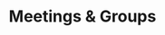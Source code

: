 ---
layout: meetings
metaTitle: Sexaholics Anonymous Meetings in Utah
title: Meetings & Groups
meetings:
  - label: Vernal Wednesday
    city: Vernal
    day: Wednesday
    time_start: 7pm
    time_end: 8pm
    address: 679 W Main Street
    notes: Ledgestone Hotel - Located in the Homestead Meeting Room
    contact_name: TJ
    contact_phone:
    contact_email: SAvernalut@gmail.com
    location: Uintah
    name: Wednesday Night Book Study
    contact_instructions: ""
    link_url: ""
    link_text: ""
  # - label: Tooele Wednesday
  #   city: Grantsville
  #   day: Wednesday
  #   time_start: 8:30 PM
  #   time_end: 9:30 PM
  #   address:
  #   notes: Contact me for Zoom details to join remotely.
  #   contact_name: Lex
  #   contact_phone: 801-657-1441
  #   contact_email: satooele@gmail.com
  #   contact_instructions: ""
  #   link_url: ""
  #   link_text: ""
  #   location: Tooele
  #   name: SA Tooele
  - label: Bountiful Thursday Night
    city: "Bountiful "
    day: "Thursday "
    time_start: 8:30pm
    time_end: 9:30pm
    address: 25 N 200 W, Bountiful, UT 84010
    notes: Meeting is at the South Davis Recovery Club
    contact_name: "Mike F. "
    contact_phone: 801-557-9437
    contact_email: ""
    contact_instructions: ""
    link_url: ""
    link_text: ""
    location: Davis & Weber
    name: ""
  - label: "North Logan Wednesday "
    city: North Logan
    day: Wednesday
    time_start: 7:00 PM
    time_end: 8:00 PM
    address: 40 W Cache Valley Blvd, Suite 3C
    notes: LoveStrong offices, 40 W Cache Valley Blvd, Suite 3C Logan, UT
    contact_name: Thomas A.
    contact_phone: 618-420-9981
    contact_email: 
    contact_instructions: 
    link_url: ""
    link_text: ""
    location: Cache
    name: ""
  - label: Sobriety First Tuesday Zoom Meeting
    city: ""
    day: Tuesday
    time_start: 8:00 PM
    time_end: 9:00 PM
    address: Online
    notes:
      "A standing Zoom meeting sponsored by the Sobriety First group.\n\nDial in
      by phone: 669-900-6833 or 346-248-7799\nMeeting ID: 613 980 2805 \nTo mute/unmute:
      *6\nTo raise your hand: *9\n\n"
    contact_name: Kerry B
    contact_phone:
    contact_email: kerryb@agileunderstood.com
    contact_instructions: Email contact only please
    link_url: https://zoom.us/j/6139802805
    link_text: Zoom Link
    location: Online / Phone
    name: ""
  - label: American Fork Tuesday
    city: American Fork
    day: Tuesday
    time_start: 6:00pm
    time_end: 7:30pm
    address: 75 N 100 E
    notes: "Park and enter through the west doors and come straight down the hall."
    contact_name: Richie B
    contact_phone: 801-358-7545
    contact_email: ""
    contact_instructions: ""
    link_url: ""
    link_text: ""
    location: Utah
    name: American Fork Presbyterian Church
  - label: Intergroup Business
    city: ""
    day: Second Saturday
    time_start: 10:30am
    time_end: 11:30am
    address: Online
    notes:
      "Meeting ID: 87288098212, Password: 535316, One tap mobile: +16699006833,,87288098212#,
      (save as a contact in phone) (712) 770-4146,,,535316#"
    contact_name: Tim B
    contact_phone: 801-949-2978
    contact_email: ""
    contact_instructions: ""
    link_url: https://us02web.zoom.us/j/87288098212?pwd=UTE4bjV2K0xWcmNYL0V1d2lyQTU5Zz09
    link_text: ""
    location: Intergroup
    name: ""
  - label: St George Monday
    city: St. George
    day: Monday
    time_start: 7:30pm
    time_end: 8:30pm
    address: 474 W. 200 N.
    notes: Room 206. Enter through the doors on the North side of the building.
    contact_name: Leland
    contact_phone: 702-245-7281
    contact_email: ""
    contact_instructions: ""
    link_url: ""
    link_text: ""
    location: Washington
    name: ""
  - label: Hurricane Friday
    city: Hurricane
    day: Friday
    time_start: 12:00pm
    time_end: 1:00pm
    address: 35 State Street (SR-9)
    notes: USE BASEMENT ENTRANCE AT REAR OF MUSEUM. Parking is available at rear of the building. This is a closed meeting. Format includes readings from SA approved literature with discussion, and member stories
    contact_name: Bruce
    contact_phone: 610-731-1451
    contact_email: ""
    contact_instructions: ""
    link_url: ""
    link_text: ""
    location: Washington
    name: "Hurricane, UT Friday Noon SA Meeting"
  - label: Provo Tuesday
    city: Provo
    day: Tuesday
    time_start: 7am
    time_end: 8am
    address: 50 W 200 N St
    notes: Enter on the west side of the building. We meet in the large room to the left of the entrance.
    contact_name: "Bond H. "
    contact_phone: "(702) 306-1747"
    link_url: ""
    location: Utah
    name: St. Mary’s Episcopal Church
    contact_instructions: ""
    contact_email: ""
    link_text: ""
  # Paused
  # - label: AF Tuesday
  #   city: American Fork
  #   day: Tuesday
  #   time_start: 6pm
  #   time_end: 7:30pm
  #   address: 75 North 100 East
  #   notes:
  #     Park in the back, enter through the white door beneath the sign that says
  #     Community Presbyterian Church. Go down the hall to the main room on your left.
  #   contact_name: Tyler R
  #   contact_phone: 801-420-5975
  #   link_url: ""
  #   location: Utah
  #   name: ""
  #   contact_instructions: ""
  #   contact_email: ""
  #   link_text: ""
  - label: Orem Wednesday Stop It Group
    city: Orem
    day: Wednesday
    time_start: 6:30pm
    time_end: 7:30pm
    address: 1330 South 740 East
    notes: Basement of the counseling center. Come in through main door and downstairs to the left.
    contact_name: Jordan
    contact_phone: 801-717-9070
    link_url: ""
    location: Utah
    name: Stop It Group
    contact_instructions: ""
    contact_email: ""
    link_text: ""
  - label: Lehi Wednesday
    city: Lehi
    day: Wednesday
    time_start: 6:30pm
    time_end: 8pm
    address: 55 W Main St
    notes: |-
      Newcomers welcome. Enter from front of church building.


       Zoom Meeting ID: 899 4202 6673
      Passcode: $aLeh1
    contact_name: Thomas W.
    contact_phone: 801-448-3009
    link_url: https://us02web.zoom.us/j/89942026673?pwd=UUViaEwwSm0va2k0WUkzdEhxL2Zadz09
    location: Utah
    name: ""
    contact_instructions: ""
    contact_email: ""
    link_text: ""
  - label: Provo Thursday Morning
    city: Provo
    day: Thursday
    time_start: 7am
    time_end: 8am
    address: 50 W 200 N St
    notes:
      Enter on the west side of the building. There is another 12 step meeting
      that happens in another part of the building at the same time as ours, so we will
      be meeting in the library.
    contact_name: Reed H
    contact_phone: 801-301-0491
    link_url: ""
    location: Utah
    name: St. Mary’s Episcopal Church
    contact_instructions: ""
    contact_email: ""
    link_text: ""
  - label: Provo Thursday Evening
    city: Provo
    day: Thursday
    time_start: 5:30pm
    time_end: 6:30pm
    address: 50 W 200 N St
    notes:
      Enter on the west side of the building. There is another 12 step meeting
      that happens in another part of the building at the same time as ours, so we will
      be meeting in the library.
    contact_name: Cordell T.
    contact_phone: 615-498-3335
    link_url: ""
    location: Utah
    name: St. Mary’s Episcopal Church
    contact_instructions: ""
    contact_email: ""
    link_text: ""
  - label: Provo Saturday 200 North
    city: Provo
    day: Saturday
    time_start: 8am
    time_end: 9am
    address: 50 West 200 North
    notes:
      Park in west lot, enter side glass door, straight then right down hall to
      library.
    contact_name: Joshua
    contact_phone: 801-557-1354
    contact_instructions: ""
    link_url: ""
    location: Utah
    name: ""
    contact_email: ""
    link_text: ""
  - label: Provo Not a Glum Lot Saturday
    city: Provo
    day: Saturday
    time_start: 9am
    time_end: 10am
    address: 603 N 970 W
    notes: Open meeting. Big Book study. We meet in the front room of the house; come in through the blue door.
    contact_name: Sam D
    contact_phone: 801-592-3689
    contact_instructions: ""
    link_url: ""
    location: Utah
    name: "Not a Glum Lot"
    contact_email: ""
    link_text: ""
  - label: Online Weekday IG
    day: Monday – Friday
    time_start: 12pm
    time_end: 1pm
    address: Online
    contact_name: Tim B
    contact_phone: 801-949-2978
    link_url: https://tiny.cc/sautahzoom
    location: Online / Phone
    notes: "Meeting ID: 233882267, Password: 001309, One tap mobile number: +14086380968,,233882267#"
    city: ""
    name: ""
    contact_instructions: ""
    contact_email: ""
    link_text: ""
  # Paused
  # - label: Zoom Wednesday
  #   city: ""
  #   day: Wednesday
  #   time_start: 8pm
  #   time_end: 9pm
  #   address: Online
  #   notes: ""
  #   contact_name: Michael S
  #   contact_phone: 203-375-0064
  #   contact_email: ""
  #   contact_instructions: ""
  #   link_url: https://us05web.zoom.us/j/82925937903?pwd=MllxZFMwUnNxUnZES2J5MWVhOEVqQT09
  #   link_text: Zoom Link
  #   location: Online / Phone
  #   name: Open & Honest
  - label: Logan Saturday 8:30am
    city: Logan
    day: Saturday
    time_start: 8:30a
    time_end: 9:30a
    address: 178 W Center St
    notes: Park on the east side, enter the basement and go through the kitchen.
    contact_name: Thomas A.
    contact_phone: 618-420-9981
    link_url: ""
    location: Cache
    name: ""
    contact_instructions: ""
    contact_email: 
    link_text: ""
  # Paused
  # - label: Ogden Tuesday
  #   city: Ogden
  #   day: Tuesday
  #   time_start: 12pm
  #   time_end: 1pm
  #   address: 2484 Washington Blvd
  #   notes: "5th Floor Room 501 Door Code: 2002"
  #   contact_name: Steve A
  #   contact_phone: 385-519-5728
  #   link_url: ""
  #   location: Davis & Weber
  #   name: ""
  #   contact_instructions: ""
  #   contact_email: ""
  #   link_text: ""
  - label: Bountiful Primary Purpose Tuesday
    city: Bountiful
    day: Tuesday
    time_start: 6am
    time_end: 7am
    address: 25 North 200 West
    notes: Hope Room
    contact_name: Jeremy D
    contact_phone: 801-390-3851
    link_url: ""
    location: Davis & Weber
    name: Bountiful Primary Purpose
    contact_instructions: ""
    contact_email: ""
    link_text: ""
  - label: Ogden Thursday
    city: Ogden
    day: Thursday
    time_start: 7pm
    time_end: 8pm
    address: Men only - USARA - 893 24th, Suite 300
    notes: "Men only"
    contact_name: Thomas P
    contact_phone: 385-298-9844
    link_url: ""
    location: Davis & Weber
    name: "It Works Group"
    contact_instructions: "Text messages preferred"
    contact_email: ""
    link_text: ""
  - label: Bountiful Primary Purpose Thursday
    city: Bountiful
    day: Thursday
    time_start: 6am
    time_end: 7am
    address: 25 North 200 West
    notes: Hope Room
    contact_name: Jeremy D
    contact_phone: 801-390-3851
    link_url: ""
    location: Davis & Weber
    name: Bountiful Primary Purpose
    contact_instructions: ""
    contact_email: ""
    link_text: ""
  - label: Bountiful Primary Purpose Saturday
    city: Bountiful
    day: Saturday
    time_start: 7am
    time_end: 8:30am
    address: 25 North 200 West
    contact_name: Kyle K
    contact_phone: 801-499-6845
    link_url: ""
    location: Davis & Weber
    notes: Newcomers welcome. Hope Room
    name: Bountiful Primary Purpose
    contact_instructions: ""
    contact_email: ""
    link_text: ""
  - label: Kaysville Saturday
    city: Kaysville
    day: Saturday
    time_end: 9:45am
    address: 1330 Flint Meadow Dr, Kaysville, UT 84037
    contact_name: Mike M.
    contact_phone: 801-663-4156
    link_url: ""
    location: Davis & Weber
    time_start: 8:30am
    notes:
      This meeting accommodates both in-person and virtual attendees. Reach out
      to Mike for information on how to attend virtually. This meeting is for both
      men and women.
    name: ""
    contact_instructions: ""
    contact_email: ""
    link_text: ""
  - label: Cedar City Wednesday
    city: Cedar City
    day: Wednesday
    time_start: 6pm
    address: 203 E. Cobble Creek Road
    contact_name: Ben B
    contact_phone: 435-592-3242
    link_url: https://sites.google.com/view/saui-cc
    location: Iron
    time_end: 7pm
    notes: Go up the ramp in the back. Turn right after entering and to the back of the hallway.
    name: ""
    contact_instructions: ""
    contact_email: ""
    link_text: "For more info, visit our website"
  - label: Cedar City Saturday
    city: Cedar City
    day: Saturday
    time_start: 8am
    address: 203 E. Cobble Creek Road
    contact_name: Dane
    contact_phone: 435-592-5236
    link_url: "https://sites.google.com/view/saui-cc"
    location: Iron
    time_end: 9am
    notes: Men-Only Meeting. Go up the ramp in the back. Turn right after entering and to the back of the hallway.
    name: ""
    contact_instructions: ""
    contact_email: ""
    link_text: "For more info, visit our website"
  - label: Sandy Monday Noon
    city: Sandy
    day: Monday
    time_start: 12pm
    time_end: 1pm
    address: 9176 South 300 West
    contact_name: Brian
    contact_phone: "(801) 634-8038"
    link_url: ""
    location: Salt Lake
    notes: Upstairs to suite 20
    name: ""
    contact_instructions: ""
    contact_email: ""
    link_text: ""
  - label: Murray Tuesday
    city: Murray
    day: Tuesday
    time_start: 7pm
    time_end: 8pm
    address: 5295 S. Commerce Dr
    contact_name: Martin A
    contact_phone: 801-835-3544
    link_url: https://us04web.zoom.us/j/842035041?pwd=UThvTENkblRCelFKcjF6SUQ1MS9lUT09
    location: Salt Lake
    notes: Suite 575
    name: ""
    contact_instructions: ""
    contact_email: ""
    link_text: ""
  - label: Sandy Tuesday
    city: Sandy
    day: Tuesday
    time_start: 7pm
    time_end: 8pm
    address: 9176 South 300 West
    contact_name: Trent
    contact_phone: 385-257-9188
    link_url: ""
    location: Salt Lake
    notes: Upstairs to suite 20
    name: ""
    contact_instructions: ""
    contact_email: ""
    link_text: ""
  - label: Sandy Sobriety First Wednesday
    city: Sandy
    day: Wednesday
    time_start: 8pm
    time_end: 9pm
    address: "2015 East Newcastle Drive"
    contact_name: Todd
    contact_phone: "801-699-5412"
    link_url: ""
    location: Salt Lake
    notes: Topic Study. Enter Church using classroom entrance, then to classroom 1B
    name: Sobriety First Group
    contact_instructions: ""
    contact_email: ""
    link_text: ""
  - label: SLC Thursday
    day: Thursday
    time_start: 7pm
    time_end: 8pm
    address: 180 East 2100 South, Suite 203
    contact_name: Jerred B
    contact_phone: 801-891-9009
    link_url: ""
    location: Salt Lake
    name: ""
    city: Salt Lake City
    notes: Usara Office, Suite 203
    contact_instructions: ""
    contact_email: ""
    link_text: ""
  - label: Murray Friday
    city: Murray
    day: Friday
    time_start: 6:30am
    time_end: 7:30am
    address: 5295 S. Commerce Dr
    contact_name: Greg K
    contact_phone: 801-661-3314
    link_url: ""
    location: Salt Lake
    name: ""
    notes: Suite 575
    contact_instructions: ""
    contact_email: ""
    link_text: ""
  - label: Sandy Sobriety First Saturday
    city: Sandy
    day: Saturday
    time_start: 7am
    time_end: 8am
    address: 2015 East Newcastle Drive
    contact_name: Dave
    contact_phone: 801-556-2775
    link_url: ""
    location: Salt Lake
    name: Sobriety First Group
    notes: Step Study. Enter Church using classroom entrance,
      then to classroom 1B
    contact_instructions: ""
    contact_email: ""
    link_text: ""
  - label: Murray Saturday
    city: Murray
    day: Saturday
    time_start: 7:30am
    time_end: 8:30am
    contact_name: Daniel P
    contact_phone: 801-458-9370
    link_url: ""
    location: Salt Lake
    name: ""
    address: 5295 S. Commerce Dr
    notes: Suite 575
    contact_instructions: ""
    contact_email: ""
    link_text: ""
  - label: SLC Work It Saturday
    city: Salt Lake City
    day: Saturday
    time_start: 8:30am
    time_end: 9:30am
    address: 180 East 2100 South, Suite 203
    contact_name: Tim B
    contact_phone: 801-949-2978
    link_url: https://us02web.zoom.us/j/86238197798?pwd=OTA2ZmY5YUVzcURMRllId3JyRVliZz09
    location: Salt Lake
    name: Work It
    notes: |-
      USARA Office -

      Join Zoom Meeting

      Meeting ID: 862 3819 7798
      Password: WorkSteps!
    contact_instructions: ""
    contact_email: ""
    link_text: Zoom Link
  - label: SLC Sunday - Hybrid Meeting
    city: Salt Lake City
    day: Sunday
    time_start: 6pm
    time_end: 7pm
    address: 180 East 2100 South, Suite 203
    contact_name: Tim B
    contact_phone: 801-949-2978
    link_url: https://zoom.us/j/608422086?pwd=Y1VmV2xsSWc4QVpaR3FHZDNOZnJsZz09
    location: Salt Lake
    name: "Sunday LDS Hospital"
    notes:
      "Meeting Time: 6pm to 7pm Join Zoom Meeting https://zoom.us/j/608422086?pwd=Y1VmV2xsSWc4QVpaR3FHZDNOZnJsZz09
      Meeting ID: 608 422 086 - Password: 073813 "
    contact_instructions: ""
    contact_email: ""
    link_text: Zoom Link
  - label: Ephraim Tuesday
    city: Ephraim
    day: Tuesday
    time_start: 8:30 PM
    time_end: 9:30 PM
    address: 390 West 100 North
    contact_name: Clinton
    contact_phone: 435-813-2821
    link_url: ""
    location: Sanpete
    name: ""
    notes: ""
    contact_instructions: ""
    contact_email: ""
    link_text: ""
---